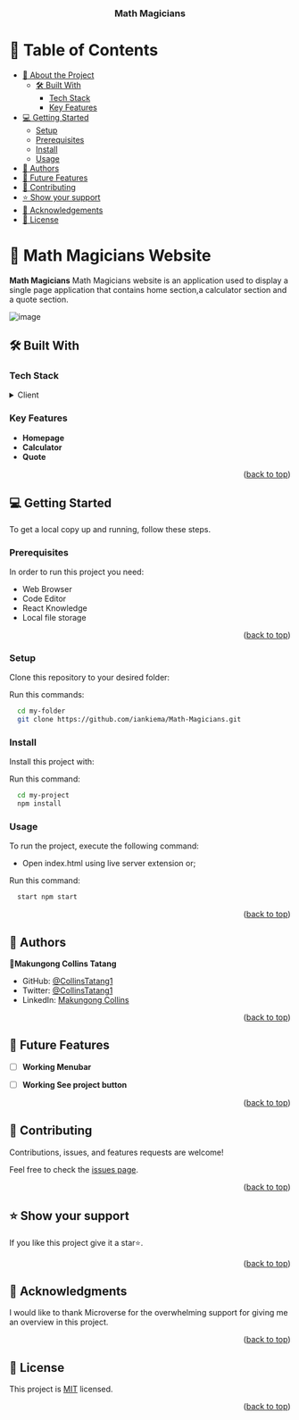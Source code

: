 <a name="readme-top"></a>


<div align="center">

  <h3><b>Math Magicians </b></h3>

</div>


# 📗 Table of Contents

- [📖 About the Project](#about-project)
  - [🛠 Built With](#built-with)
    - [Tech Stack](#tech-stack)
    - [Key Features](#key-features)
- [💻 Getting Started](#getting-started)
  - [Setup](#setup)
  - [Prerequisites](#prerequisites)
  - [Install](#install)
  - [Usage](#usage)
- [👥 Authors](#authors)
- [🔭 Future Features](#future-features)
- [🤝 Contributing](#contributing)
- [⭐️ Show your support](#support)
- [🙏 Acknowledgements](#acknowledgements)
- [📝 License](#license)


# 📖 Math Magicians Website <a name="about-project"></a>


**Math Magicians** Math Magicians website is an application used to display a single page application that contains home section,a calculator section and a quote section.

![image](https://github.com/CollinsTatang/math-magicians/assets/55596970/43c26913-8eb0-45cd-9f9f-3d0a1e519d75)


## 🛠 Built With <a name="built-with"></a>

### Tech Stack <a name="tech-stack"></a>


<details>
  <summary>Client</summary>
  <ul>
    <li><a href="https://www.w3schools.com/html/default.asp">React</a></li>
  </ul>
</details>


### Key Features <a name="key-features"></a>


- **Homepage**
- **Calculator**
- **Quote**


<p align="right">(<a href="#readme-top">back to top</a>)</p>


## 💻 Getting Started <a name="getting-started"></a>


To get a local copy up and running, follow these steps.

### Prerequisites

In order to run this project you need:

<ul>
    <li>Web Browser</li>
    <li>Code Editor</li>
    <li>React Knowledge</li>
    <li>Local file storage</li>
</ul>

<p align="right">(<a href="#readme-top">back to top</a>)</p>


### Setup

Clone this repository to your desired folder:

Run this commands:

```sh
  cd my-folder
  git clone https://github.com/iankiema/Math-Magicians.git
```

### Install

Install this project with:

Run this command:

```sh
  cd my-project
  npm install
```

### Usage

To run the project, execute the following command:

- Open index.html using live server extension or;

Run this  command:

```sh
  start npm start
```


<p align="right">(<a href="#readme-top">back to top</a>)</p>


## 👥 Authors <a name="authors"></a>

👤**Makungong Collins Tatang**

- GitHub: [@CollinsTatang1](https://github.com/CollinsTatang)
- Twitter: [@CollinsTatang1](https://twitter.com/CollinsTatang1)
- LinkedIn: [Makungong Collins](https://www.linkedin.com/in/makungong-collins/)

<p align="right">(<a href="#readme-top">back to top</a>)</p>


## 🔭 Future Features <a name="future-features"></a>


- [ ] **Working Menubar**
- [ ] **Working See project button**


<p align="right">(<a href="#readme-top">back to top</a>)</p>


## 🤝 Contributing <a name="contributing"></a>

Contributions, issues, and features requests are welcome!

Feel free to check the [issues page](../../issues/).

<p align="right">(<a href="#readme-top">back to top</a>)</p>


## ⭐️ Show your support <a name="support"></a>


If you like this project give it a star⭐️.

<p align="right">(<a href="#readme-top">back to top</a>)</p>

<!-- ACKNOWLEDGEMENTS -->

## 🙏 Acknowledgments <a name="acknowledgements"></a>

I would like to thank Microverse for the overwhelming support for giving me an overview in this project.

<p align="right">(<a href="#readme-top">back to top</a>)</p>


## 📝 License <a name="license"></a>

This project is [MIT](./LICENSE) licensed.


<p align="right">(<a href="#readme-top">back to top</a>)</p>
